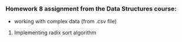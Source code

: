 ### **Homework 8 assignment from the Data Structures course:**
- working with complex data (from .csv file)
1. Implementing radix sort algorithm
